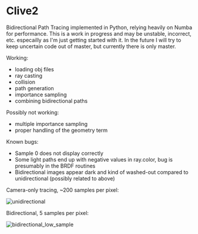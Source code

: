 # Clive2
Bidirectional Path Tracing implemented in Python, relying heavily on Numba for performance. This is a work in progress and may be unstable, incorrect, etc. especailly as I'm just getting started with it. In the future I will try to keep uncertain code out of master, but currently there is only master.

Working:
- loading obj files
- ray casting
- collision
- path generation
- importance sampling
- combining bidirectional paths

Possibly not working:
- multiple importance sampling
- proper handling of the geometry term

Known bugs:
- Sample 0 does not display correctly
- Some light paths end up with negative values in ray.color, bug is presumably in the BRDF routines
- Bidirectional images appear dark and kind of washed-out compared to unidirectional (possibly related to above)

Camera-only tracing, ~200 samples per pixel:


![unidirectional](https://github.com/pmclaugh/Clive2/blob/master/resources/unidirectional_example.jpg)


Bidirectional, 5 samples per pixel:


![bidirectional_low_sample](https://github.com/pmclaugh/Clive2/blob/master/resources/bidirectional_low_sample.png)
